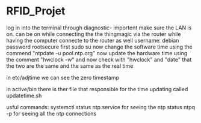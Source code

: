 # RFID_Projet

log in into the terminal through diagnostic- importent make sure the LAN is on. can be on while connecting the the thingmagic via the router while having the computer connecte to the router as well
username: debian  password rootsecure
first sudo su
now change the software time using the commend "ntpdate -u pool.ntp.org"
now update the hardware time using the comment "hwclock -w"
and now check with "hwclock" and "date" that the two are the same and the same as the real time

in etc/adjtime we can see the zero timestamp

in active/bin there is ther file that responsible for the time updating called updatetime.sh

usful commands:
systemctl status ntp.service for seeing the ntp status
ntpq -p for seeing all the ntp connections
